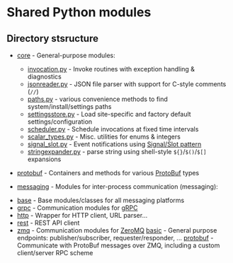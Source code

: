 Shared Python modules
=====================

Directory stsructure
--------------------

* [core](core/) - General-purpose modules:
  - [invocation.py](core/invocation.py) - Invoke routines with exception handling & diagnostics
  - [jsonreader.py](core/jsonreader.py) - JSON file parser with support for C-style comments (`//`)
  - [paths.py](core/paths.py) - various convenience methods to find system/install/settings paths
  - [settingsstore.py](core/settingsstore.py) - Load site-specific and factory default settings/configuration
  - [scheduler.py](core/scheduler.py) - Schedule invocations at fixed time intervals
  - [scalar_types.py](core/scalar_types.py) - Misc. utilities for enums & integers
  - [signal_slot.py](core/signal_slot.py) - Event notifications using [Signal/Slot pattern](https://en.wikipedia.org/wiki/Signals_and_slots)
  - [stringexpander.py](core/stringexpander.py) - parse string using shell-style `${}`/`$()`/`$[]` expansions

* [protobuf](protobuf/) - Containers and methods for various [ProtoBuf](https://protobuf.dev/) types

* [messaging](messaging/) - Modules for inter-process communication (messaging):
 - [base](messaging/base) - Base modules/classes for all messaging platforms
 - [grpc](messaging/grpc) - Communication modules for [gRPC](https://grpc.io/)
 - [http](messaging/http) - Wrapper for HTTP client, URL parser...
 - [rest](messaging/rest) - REST API client
 - [zmq](messaging/zmq) - Communication modules for [ZeroMQ](https://zeromq.org/)
    [basic](messaging/zmq/basic) - General purpose endpoints: publisher/subscriber, requester/responder, ...
    [protobuf](messaging/zmq/protobuf) - Communicate with ProtoBuf messages over ZMQ, including a custom  client/server RPC scheme

